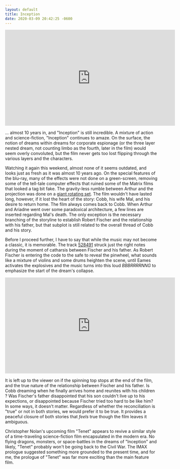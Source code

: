 ```yaml
---
layout: default
title: Inception
date: 2020-03-09 20:42:25 -0600
---
```

<div class="video-container">
<iframe width="560" height="315" src="https://www.youtube.com/embed/0juabdtMzN4" frameborder="0" allow="accelerometer; autoplay; encrypted-media; gyroscope; picture-in-picture" allowfullscreen></iframe>
</div>

... almost 10 years in, and "Inception" is still incredible. A mixture of action and science-fiction, "Inception" continues to amaze. On the surface, the notion of dreams within dreams for corporate espionage (or the three layer nested dream, not counting limbo as the fourth, later in the film) would seem overly convoluted, but the film never gets too lost flipping through the various layers and the characters.

Watching it again this weekend, almost none of it seems outdated, and looks just as fresh as it was almost 10 years ago. On the special features of the blu-ray, many of the effects were not done on a green-screen, removing some of the tell-tale computer effects that ruined some of the Matrix films that looked a tag bit fake. The gravity-less rumble between Arthur and the projection was done on a [giant rotating set](https://www.youtube.com/watch?v=8PhiSSnaUKk). The film wouldn't have lasted long, however, if it lost the heart of the story: Cobb, his wife Mal, and his desire to return home. The film always comes back to Cobb. When Arthur and Ariadne went over some paradoxical architecture, a few lines are inserted regarding Mal's death. The only exception is the necessary branching of the storyline to establish Robert Fischer and the relationship with his father, but that subplot is still related to the overall thread of Cobb and his story.

Before I proceed further, I have to say that while the music may not become a classic, it is memorable. The track [528491](https://www.youtube.com/watch?v=NX7yOVVr_d0) struck just the right notes during the moment of catharsis between Fischer and his father. As Robert Fischer is entering the code to the safe to reveal the pinwheel, what sounds like a mixture of violins and some drums heighten the scene, until Eames activates the explosives and the music turns into this loud *BBBRRRRNNG* to emphasize the start of the dream's collapse.

<div class="video-container">
<iframe width="560" height="315" src="https://www.youtube.com/embed/S8B370KNp1o" frameborder="0" allow="accelerometer; autoplay; encrypted-media; gyroscope; picture-in-picture" allowfullscreen></iframe>
</div>

It is left up to the viewer on if the spinning top stops at the end of the film, and the true nature of the relationship between Fischer and his father. Is Cobb dreaming when he finally arrives home and reunites with his children ? Was Fischer's father disappointed that his son couldn't live up to his expections, or disappointed because Fischer tried too hard to be like him? In some ways, it doesn't matter. Regardless of whether the reconciliation is "true" or not in both stories, we would prefer it to be true. It provides a peaceful closure of both stories that *feels* true though the film leaves it ambiguous. 

Christopher Nolan's upcoming film "Tenet" appears to revive a similar style of a time-traveling science-fiction film encapsulated in the modern era. No flying dragons, monsters, or space-battles in the dreams of "Inception" and likely, "Tenet" probably won't be going back to the Civil War. The IMAX prologue suggested something more grounded to the present time, and for me, the prologue of "Tenet" was far more exciting than the main feature film.